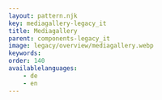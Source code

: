 ```yaml
---
layout: pattern.njk
key: mediagallery-legacy_it
title: Mediagallery
parent: components-legacy_it
image: legacy/overview/mediagallery.webp
keywords: 
order: 140
availablelanguages: 
    - de
    - en
---
```


